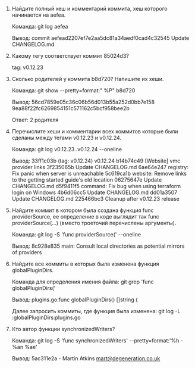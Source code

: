 1. Найдите полный хеш и комментарий коммита, хеш которого начинается на aefea.

	Команда:
	git log aefea
	
	Вывод:
	commit aefead2207ef7e2aa5dc81a34aedf0cad4c32545
	Update CHANGELOG.md

2. Какому тегу соответствует коммит 85024d3?

	tag: v0.12.23

3. Сколько родителей у коммита b8d720? Напишите их хеши.

	Команда:
	git show --pretty=format:" %P" b8d720
    
	Вывод:
	56cd7859e05c36c06b56d013b55a252d0bb7e158 9ea88f22fc6269854151c571162c5bcf958bee2b
	
	Ответ: 2 родителя


4. Перечислите хеши и комментарии всех коммитов которые были сделаны между тегами v0.12.23 и v0.12.24.

	Команда:
	git log v0.12.23..v0.12.24 --oneline

	Вывод:
	33ff1c03b (tag: v0.12.24) v0.12.24
	b14b74c49 [Website] vmc provider links
	3f235065b Update CHANGELOG.md
	6ae64e247 registry: Fix panic when server is unreachable
	5c619ca1b website: Remove links to the getting started guide's old location
	06275647e Update CHANGELOG.md
	d5f9411f5 command: Fix bug when using terraform login on Windows
	4b6d06cc5 Update CHANGELOG.md
	dd01a3507 Update CHANGELOG.md
	225466bc3 Cleanup after v0.12.23 release

5. Найдите коммит в котором была создана функция func providerSource, ее определение в коде выглядит так 
    func providerSource(...) (вместо троеточий перечислены аргументы).
	
	Команда:
	git log -S 'func providerSource(' --oneline

	Вывод:
	8c928e835 main: Consult local directories as potential mirrors of providers
	
6. Найдите все коммиты в которых была изменена функция globalPluginDirs.

	Команда для определения имения файла:
	git grep 'func globalPluginDirs('

	Вывод:
	plugins.go:func globalPluginDirs() []string {
	
	Далее запросить коммиты, где функция была изменена:
	git log -L :globalPluginDirs:plugins.go

7. Кто автор функции synchronizedWriters?

	Команда:
	git log -S 'func synchronizedWriters' --pretty=format:'%h - %an %ae'

	Вывод:
	5ac311e2a - Martin Atkins mart@degeneration.co.uk
